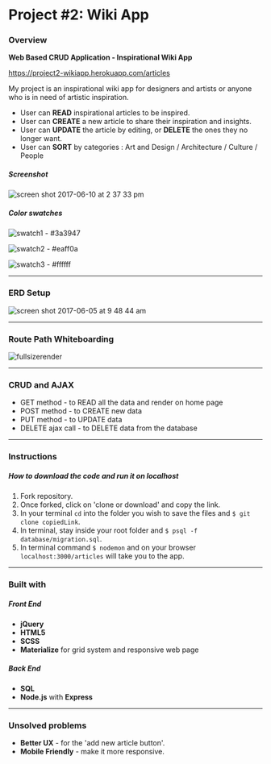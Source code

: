 # Project #2: Wiki App

### Overview

**Web Based CRUD Application - Inspirational Wiki App**

https://project2-wikiapp.herokuapp.com/articles

My project is an inspirational wiki app for designers and artists or anyone who is in need of artistic inspiration.
* User can **READ** inspirational articles to be inspired.
* User can **CREATE** a new article to share their inspiration and insights.
* User can **UPDATE** the article by editing, or **DELETE** the ones they no longer want.
* User can **SORT** by categories :
Art and Design / Architecture / Culture / People

##### Screenshot

![screen shot 2017-06-10 at 2 37 33 pm](https://user-images.githubusercontent.com/18605009/27005544-504215ec-4dee-11e7-950e-5d094bb0fa6e.png)

##### Color swatches

![swatch1](https://user-images.githubusercontent.com/18605009/27005497-a26fc2c0-4ded-11e7-9fff-fa37ae1928f7.png)  - #3a3947


![swatch2](https://user-images.githubusercontent.com/18605009/27005513-ba758fda-4ded-11e7-9370-1456599f14e9.png)  - #eaff0a


![swatch3](https://user-images.githubusercontent.com/18605009/27005518-c96b0e34-4ded-11e7-9bbd-9fcf55274820.png)  - #ffffff

---

### ERD Setup

![screen shot 2017-06-05 at 9 48 44 am](https://user-images.githubusercontent.com/18605009/27005554-88b5847c-4dee-11e7-8273-c087a98d9842.png)

---

### Route Path Whiteboarding

![fullsizerender](https://git.generalassemb.ly/storage/user/6270/files/4f18b138-4df0-11e7-8a5e-02822a2ca3ed)

---

### CRUD and AJAX

* GET method - to READ all the data and render on home page
* POST method - to CREATE new data
* PUT method - to UPDATE data
* DELETE ajax call - to DELETE data from the database

---

### Instructions
##### How to download the code and run it on localhost

1. Fork repository.
2. Once forked, click on 'clone or download' and copy the link.
3. In your terminal ```cd``` into the folder you wish to save the files and ```$ git clone copiedLink```.
4. In terminal, stay inside your root folder and ```$ psql -f database/migration.sql```.
5. In terminal command ```$ nodemon``` and on your browser ```localhost:3000/articles``` will take you to the app.

---

### Built with

##### Front End
* **jQuery** 
* **HTML5**
* **SCSS**
* **Materialize** for grid system and responsive web page

##### Back End
* **SQL**
* **Node.js** with **Express**

---

### Unsolved problems

* **Better UX** - for the 'add new article button'.
* **Mobile Friendly** - make it more responsive.
